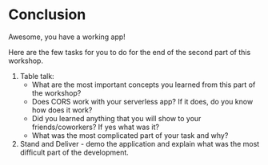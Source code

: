 # Conclusion

Awesome, you have a working app!

Here are the few tasks for you to do for the end of the second part of this workshop.

1. Table talk:
   - What are the most important concepts you learned from this part of the workshop? 
   - Does CORS work with your serverless app? If it does, do you know how does it work?
   - Did you learned anything that you will show to your friends/coworkers? If yes what was it?
   - What was the most complicated part of your task and why?
2. Stand and Deliver - demo the application and explain what was the most difficult part of the development.
